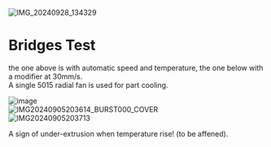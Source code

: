 ![IMG_20240928_134329](https://github.com/user-attachments/assets/aad83221-7a2e-487a-9962-e09ed7b1c0e8)  
  
# Bridges Test
the one above is with automatic speed and temperature, the one below with a modifier at 30mm/s.  
A single 5015 radial fan is used for part cooling.  
  
![image](https://github.com/user-attachments/assets/f3064d4e-663c-4411-a625-54a22dd7a549)  
![IMG20240905203614_BURST000_COVER](https://github.com/user-attachments/assets/a5297b19-3200-49ed-a9cd-779b0064d4d9)  
![IMG20240905203713](https://github.com/user-attachments/assets/6418add6-223e-40b5-bccd-240251cfe878)  
  
A sign of under-extrusion when temperature rise! (to be affened).
